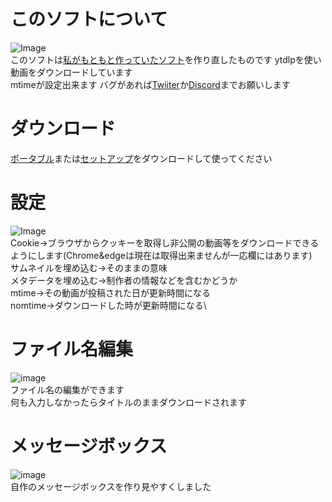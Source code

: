 # このソフトについて
![Image](https://github.com/user-attachments/assets/cf565437-846a-476f-9137-9171ab825e0e)\
このソフトは[私がもともと作っていたソフト](https://github.com/ENU-DAYO/Strongest-Invincible-Super-Ultra-God-God-God-Downloader)を作り直したものです
ytdlpを使い動画をダウンロードしています\
mtimeが設定出来ます
バグがあれば[Twiiter](https://x.com/enu_daze)か[Discord](https://discord.gg/cQk5jJEQ)までお願いします
# ダウンロード
[ポータブル](https://github.com/ENU-DAYO/C-Strongest-Invincible-Super-Ultra-God-God-God-Downloader/releases/download/v1.0/C-Strongest-Invincible-Super-Ultra-God-God-God-Downloader-Portable.zip)または[セットアップ](https://github.com/ENU-DAYO/C-Strongest-Invincible-Super-Ultra-God-God-God-Downloader/releases/download/v1.0/C-Strongest-Invincible-Super-Ultra-God-God-God-Downloader-Setup.exe)をダウンロードして使ってください
# 設定
![Image](https://github.com/user-attachments/assets/7e26a13d-9ccc-4c19-9fd5-0befe7d92ef6)\
Cookie→ブラウザからクッキーを取得し非公開の動画等をダウンロードできるようにします(Chrome&edgeは現在は取得出来ませんが一応欄にはあります)\
サムネイルを埋め込む→そのままの意味\
メタデータを埋め込む→制作者の情報などを含むかどうか\
mtime→その動画が投稿された日が更新時間になる\
nomtime→ダウンロードした時が更新時間になる\
# ファイル名編集
![image](https://github.com/user-attachments/assets/400d2491-5c0c-449e-af9b-de9ab71083b5)\
ファイル名の編集ができます\
何も入力しなかったらタイトルのままダウンロードされます
# メッセージボックス
![image](https://github.com/user-attachments/assets/518677c6-6d99-4de9-a462-6acf775a2ba5)\
自作のメッセージボックスを作り見やすくしました
